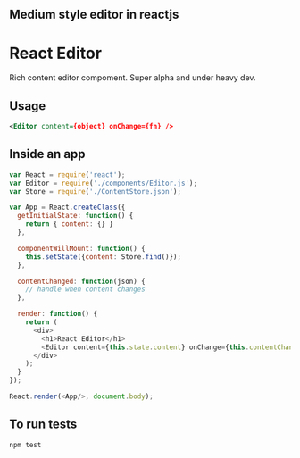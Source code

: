 ## Medium style editor in reactjs


React Editor
===========
Rich content editor compoment. Super alpha and under heavy dev.

Usage
-----
```xml
<Editor content={object} onChange={fn} />
```

Inside an app
-----
```js
var React = require('react');
var Editor = require('./components/Editor.js');
var Store = require('./ContentStore.json');

var App = React.createClass({
  getInitialState: function() {
    return { content: {} }
  },

  componentWillMount: function() {
    this.setState({content: Store.find()});
  },

  contentChanged: function(json) {
    // handle when content changes
  },

  render: function() {
    return (
      <div>
        <h1>React Editor</h1>
        <Editor content={this.state.content} onChange={this.contentChanged} />
      </div>
    );
  }
});

React.render(<App/>, document.body);
```

To run tests
-----

```bash
npm test
```

